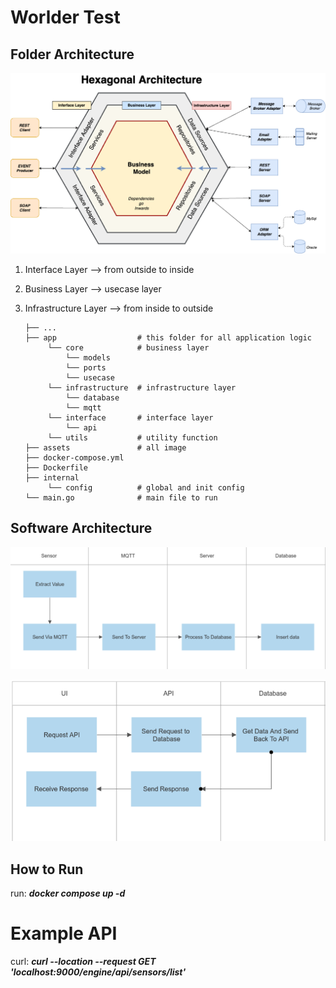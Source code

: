 # Worlder Test

## Folder Architecture

![Alt text](assets/hexagonal.png?raw=true "Hexagonal")

1. Interface Layer --> from outside to inside
2. Business Layer --> usecase layer
3. Infrastructure Layer --> from inside to outside
   

       ├── ...
       ├── app                  # this folder for all application logic
            └── core            # business layer
                └── models
                └── ports
                └── usecase
            └── infrastructure  # infrastructure layer
                └── database
                └── mqtt
            └── interface       # interface layer
                └── api
            └── utils           # utility function
       ├── assets               # all image 
       ├── docker-compose.yml
       ├── Dockerfile
       ├── internal
            └── config          # global and init config
       └── main.go              # main file to run

## Software Architecture

![Alt text](assets/software-architecture.png?raw=true "Software")

![Alt text](assets/api-architecture.png?raw=true "API")

## How to Run
run: ***docker compose up -d***

# Example API
curl: 
    ***curl --location --request GET 'localhost:9000/engine/api/sensors/list'***